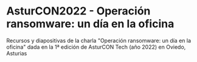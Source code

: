# AsturCON2022 - Operación ransomware: un día en la oficina

Recursos y diapositivas de la charla "Operación ransomware: un día en la oficina" dada en la 1ª edición de AsturCON Tech (año 2022) en Oviedo, Asturias
